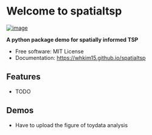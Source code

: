 # Welcome to spatialtsp


[![image](https://img.shields.io/pypi/v/spatialtsp.svg)](https://pypi.python.org/pypi/spatialtsp)


**A python package demo for spatially informed TSP**


-   Free software: MIT License
-   Documentation: <https://whkim15.github.io/spatialtsp>
    

## Features

-   TODO

## Demos
- Have to upload the figure of toydata analysis